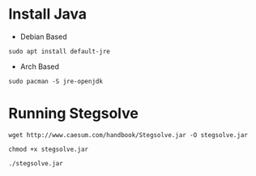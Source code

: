 # Install Java
- Debian Based
```
sudo apt install default-jre
```

- Arch Based
```
sudo pacman -S jre-openjdk
```
# Running Stegsolve
```
wget http://www.caesum.com/handbook/Stegsolve.jar -O stegsolve.jar

chmod +x stegsolve.jar

./stegsolve.jar
```
